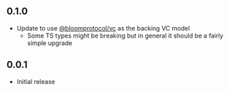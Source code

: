 ## 0.1.0

- Update to use [@bloomprotocol/vc](https://www.npmjs.com/package/@bloomprotocol/vc) as the backing VC model
  - Some TS types might be breaking but in general it should be a fairly simple upgrade

## 0.0.1

- Initial release
